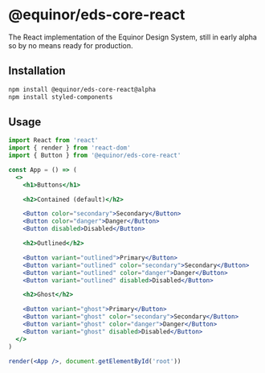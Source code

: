 # @equinor/eds-core-react

The React implementation of the Equinor Design System, still in early alpha so by no means ready for production.

## Installation

```sh
npm install @equinor/eds-core-react@alpha
npm install styled-components
```

## Usage

```jsx
import React from 'react'
import { render } from 'react-dom'
import { Button } from '@equinor/eds-core-react'

const App = () => (
  <>
    <h1>Buttons</h1>

    <h2>Contained (default)</h2>

    <Button color="secondary">Secondary</Button>
    <Button color="danger">Danger</Button>
    <Button disabled>Disabled</Button>

    <h2>Outlined</h2>

    <Button variant="outlined">Primary</Button>
    <Button variant="outlined" color="secondary">Secondary</Button>
    <Button variant="outlined" color="danger">Danger</Button>
    <Button variant="outlined" disabled>Disabled</Button>

    <h2>Ghost</h2>

    <Button variant="ghost">Primary</Button>
    <Button variant="ghost" color="secondary">Secondary</Button>
    <Button variant="ghost" color="danger">Danger</Button>
    <Button variant="ghost" disabled>Disabled</Button>
  </>
)

render(<App />, document.getElementById('root'))
```
